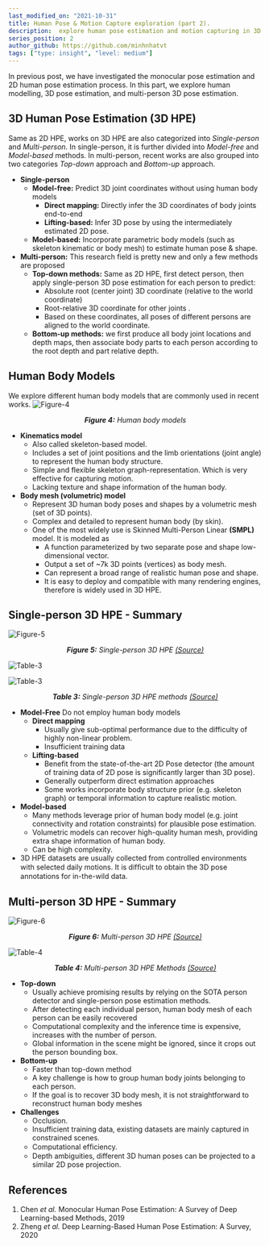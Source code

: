 ```yaml
---
last_modified_on: "2021-10-31"
title: Human Pose & Motion Capture exploration (part 2).
description:  explore human pose estimation and motion capturing in 3D. 
series_position: 2
author_github: https://github.com/minhnhatvt
tags: ["type: insight", "level: medium"]
---
```


In previous post, we have investigated the monocular pose estimation and 2D human pose estimation process. In this part, we explore human modelling, 3D pose estimation, and multi-person 3D pose estimation.

## 3D Human Pose Estimation (3D HPE)
Same as 2D HPE, works on 3D HPE are also categorized into *Single-person* and *Multi-person*. In single-person, it is further divided into *Model-free*  and *Model-based* methods. In multi-person, recent works are also grouped into two categories *Top-down* approach and *Bottom-up* approach. 

* **Single-person**
    * **Model-free:** Predict 3D joint coordinates without using human body models
        * **Direct mapping:** Directly infer the 3D coordinates of body joints end-to-end
        * **Lifting-based:** Infer 3D pose by using the intermediately estimated 2D pose.
    * **Model-based:** Incorporate parametric body models (such as skeleton kinematic or body mesh) to estimate human pose & shape.
* **Multi-person:** This research field is pretty new and only a few methods are proposed
    * **Top-down methods:** Same as 2D HPE, first detect person, then apply single-person 3D pose estimation for each person to predict:
        * Absolute root (center joint) 3D coordinate (relative to the world coordinate)
        * Root-relative 3D coordinate for other joints .
        * Based on these coordinates, all poses of different persons are aligned to the world coordinate.
    * **Bottom-up methods:** we first produce all body joint locations and depth maps, then associate body parts to each person according to the root depth and part relative depth.

## Human Body Models
We explore different human body models that are commonly used in recent works.
![Figure-4](https://i.imgur.com/CXMI5bO.png)*<center>**Figure 4:** Human body models</center>*

* **Kinematics model**
    * Also called  skeleton-based  model. 
    * Includes a set of joint positions and the limb orientations (joint angle) to represent the human body structure.
    * Simple and flexible skeleton graph-representation. Which is very effective for capturing motion.
    * Lacking texture and shape information of the human body.
* **Body mesh (volumetric) model**
    * Represent 3D human body poses and shapes by a volumetric mesh (set of 3D points).
    * Complex and detailed to represent human body (by skin).
    * One of the most widely use is Skinned Multi-Person Linear **(SMPL)** model. It is modeled as
        * A function parameterized by two separate pose and shape low-dimensional vector.
        * Output a set of ~7k 3D points (vertices) as body mesh.
        * Can represent a broad range of realistic human pose and shape.
        * It is easy to deploy and compatible with many rendering engines, therefore is widely used in 3D HPE.


## Single-person 3D HPE - Summary

![Figure-5](https://i.imgur.com/KMJ9U9w.png)*<center>**Figure 5:** Single-person 3D HPE [(Source)](https://arxiv.org/abs/2012.13392)</center>*

![Table-3](https://i.imgur.com/MOJRptC.png)

![Table-3](https://i.imgur.com/bUjq2tM.png)*<center>**Table 3:** Single-person 3D HPE methods [(Source)](https://arxiv.org/abs/2006.01423)</center>*

* **Model-Free** Do not employ human body models
    * **Direct mapping**
        * Usually give sub-optimal performance due to the difficulty of highly non-linear problem.
        * Insufficient training data
    * **Lifting-based**
        * Benefit from the state-of-the-art 2D Pose detector (the amount of training data of 2D pose is significantly larger than 3D pose).
        * Generally outperform direct estimation approaches
        * Some works incorporate body structure prior (e.g. skeleton graph) or temporal information to capture realistic motion.
* **Model-based**
    * Many methods leverage prior of human body model (e.g. joint connectivity and rotation constraints) for plausible pose estimation.
    * Volumetric models can recover high-quality human mesh, providing extra shape information of human body.
    * Can be high complexity.
* 3D HPE datasets are usually collected from controlled environments with selected daily motions. It is difﬁcult to obtain the 3D pose annotations for in-the-wild data.

## Multi-person 3D HPE - Summary
![Figure-6](https://i.imgur.com/sV9oAMM.png)*<center>**Figure 6:** Multi-person 3D HPE [(Source)](https://arxiv.org/abs/2012.13392)</center>*

![Table-4](https://i.imgur.com/R5YtJFH.png)*<center>**Table 4:** Multi-person 3D HPE Methods [(Source)](https://arxiv.org/abs/2006.01423)</center>*

* **Top-down**
    * Usually achieve promising results by relying on the SOTA person detector and single-person pose estimation methods.
    * After detecting each individual person, human body mesh of each person can be easily recovered
    * Computational complexity and the inference time is expensive, increases with the number of person.
    * Global information in the scene might be ignored, since it crops out the person bounding box.
* **Bottom-up**
    * Faster than top-down method
    * A key challenge is how to group human body joints belonging to each person.
    * If the goal is to recover 3D body mesh, it is not straightforward to reconstruct human body meshes 
* **Challenges**
    * Occlusion.
    * Insufficient training data, existing datasets are mainly captured in constrained scenes.
    * Computational efﬁciency.
    * Depth ambiguities, different 3D human poses can be projected to a similar 2D pose projection.

## References
1. Chen *et al.* Monocular Human Pose Estimation: A Survey of Deep Learning-based Methods, 2019
2. Zheng *et al.* Deep Learning-Based Human Pose Estimation: A Survey, 2020
